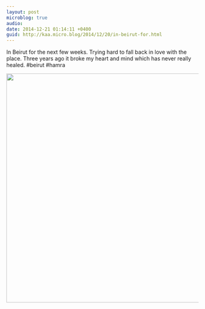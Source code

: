 ```yaml
---
layout: post
microblog: true
audio: 
date: 2014-12-21 01:14:11 +0400
guid: http://kaa.micro.blog/2014/12/20/in-beirut-for.html
---
```

In Beirut for the next few weeks. Trying hard to fall back in love with the place. Three years ago it broke my heart and mind which has never really healed. #beirut #hamra

<img src="https://www.kaa.bz/uploads/2018/c47c0b4270.jpg" width="600" height="600" />
